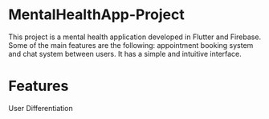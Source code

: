# MentalHealthApp-Project
This project is a mental health application developed in Flutter and Firebase. Some of the main features are the following: appointment booking system and chat system between users. It has a simple and intuitive interface.

# Features
User Differentiation
